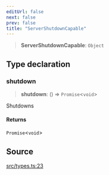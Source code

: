 ```yaml
---
editUrl: false
next: false
prev: false
title: "ServerShutdownCapable"
---
```


> **ServerShutdownCapable**: `Object`

## Type declaration

### shutdown

> **shutdown**: () => `Promise`\<`void`\>

Shutdowns

#### Returns

`Promise`\<`void`\>

## Source

[src/types.ts:23](https://github.com/eddienubes/sagetest/blob/221f70c/src/types.ts#L23)
